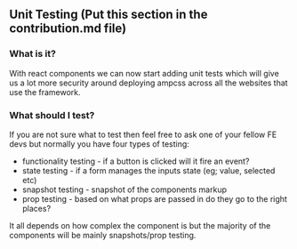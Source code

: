 ## Unit Testing (Put this section in the contribution.md file)

### What is it?

With react components we can now start adding unit tests which will give us a lot more security around deploying ampcss across all the websites that use the framework.

### What should I test?

If you are not sure what to test then feel free to ask one of your fellow FE devs but normally you have four types of testing:

-   functionality testing - if a button is clicked will it fire an event?
-   state testing - if a form manages the inputs state (eg; value, selected etc)
-   snapshot testing - snapshot of the components markup
-   prop testing - based on what props are passed in do they go to the right places?

It all depends on how complex the component is but the majority of the components will be mainly snapshots/prop testing.
